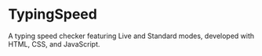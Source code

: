 # TypingSpeed
A typing speed checker featuring Live and Standard modes, developed with HTML, CSS, and JavaScript.
